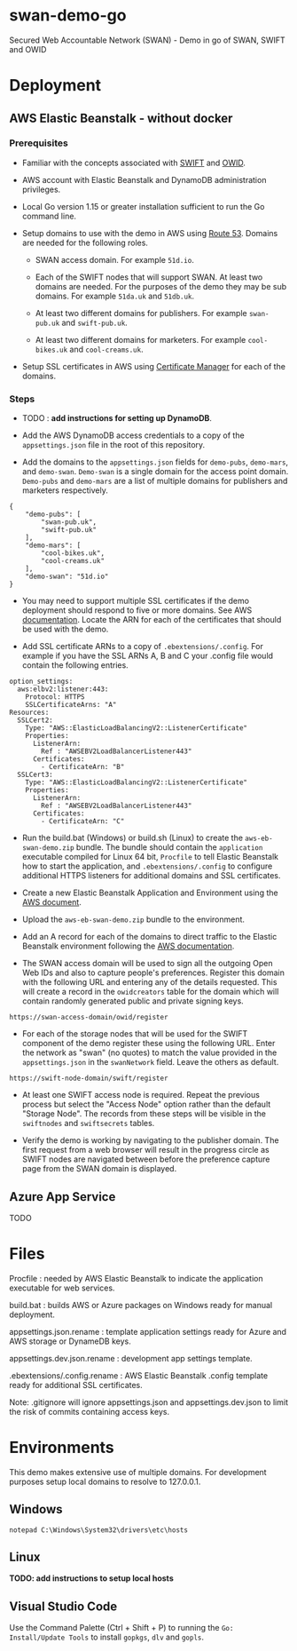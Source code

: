 # swan-demo-go
Secured Web Accountable Network (SWAN) - Demo in go of SWAN, SWIFT and OWID

# Deployment

## AWS Elastic Beanstalk - without docker

### Prerequisites

* Familiar with the concepts associated with 
[SWIFT](https://github.com/51degrees/swift) and 
[OWID](https://github.com/51Degrees/owid).

* AWS account with Elastic Beanstalk and DynamoDB administration privileges.

* Local Go version 1.15 or greater installation sufficient to run the Go command
line.

* Setup domains to use with the demo in AWS using 
[Route 53](https://console.aws.amazon.com/route53). Domains are needed for the 
following roles.

    * SWAN access domain. For example ``51d.io``.

    * Each of the SWIFT nodes that will support SWAN. At least two domains are 
    needed. For the purposes of the demo they may be sub domains. For example
    ``51da.uk`` and ``51db.uk``.

    * At least two different domains for publishers. For example ``swan-pub.uk``
    and ``swift-pub.uk``.

    * At least two different domains for marketers. For example 
    ``cool-bikes.uk`` and ``cool-creams.uk``.

* Setup SSL certificates in AWS using 
[Certificate Manager](https://console.aws.amazon.com/acm/) 
for each of the domains.

### Steps

* TODO : **add instructions for setting up DynamoDB**.

* Add the AWS DynamoDB access credentials to a copy of the ``appsettings.json`` 
file in the root of this repository.

* Add the domains to the ``appsettings.json`` fields for ``demo-pubs``, 
``demo-mars``, and ``demo-swan``. ``Demo-swan`` is a single domain for the 
access point domain. ``Demo-pubs`` and ``demo-mars`` are a list of multiple 
domains for publishers and marketers respectively.

```
{
    "demo-pubs": [
        "swan-pub.uk",
        "swift-pub.uk" 
    ],
    "demo-mars": [
        "cool-bikes.uk",
        "cool-creams.uk"
    ],
    "demo-swan": "51d.io"
}
```

* You may need to support multiple SSL certificates if the demo deployment 
should respond to five or more domains. 
See AWS
[documentation](https://aws.amazon.com/premiumsupport/knowledge-center/elastic-beanstalk-ssl-load-balancer/).
Locate the ARN for each of the certificates that should be used with the demo.

* Add SSL certificate ARNs to a copy of ``.ebextensions/.config``. For example 
if you have the SSL ARNs A, B and C your .config file would contain the
following entries.

```
option_settings:
  aws:elbv2:listener:443:
    Protocol: HTTPS
    SSLCertificateArns: "A"
Resources:
  SSLCert2:
    Type: "AWS::ElasticLoadBalancingV2::ListenerCertificate"
    Properties:
      ListenerArn:
        Ref : "AWSEBV2LoadBalancerListener443"
      Certificates:
        - CertificateArn: "B"
  SSLCert3:
    Type: "AWS::ElasticLoadBalancingV2::ListenerCertificate"
    Properties:
      ListenerArn:
        Ref : "AWSEBV2LoadBalancerListener443"
      Certificates:
        - CertificateArn: "C"
```

* Run the build.bat (Windows) or build.sh (Linux) to create the 
``aws-eb-swan-demo.zip`` bundle. The bundle should contain the ``application`` 
executable compiled for Linux 64 bit, ``Procfile`` to tell Elastic Beanstalk how 
to start the application, and ``.ebextensions/.config`` to configure additional
HTTPS listeners for additional domains and SSL certificates.

* Create a new Elastic Beanstalk Application and Environment using the 
[AWS document](https://docs.aws.amazon.com/elasticbeanstalk/latest/dg/create_deploy_go.html).

* Upload the ``aws-eb-swan-demo.zip`` bundle to the environment.

* Add an A record for each of the domains to direct traffic to the Elastic 
Beanstalk environment following the 
[AWS documentation](https://docs.aws.amazon.com/Route53/latest/DeveloperGuide/routing-to-beanstalk-environment.html).

* The SWAN access domain will be used to sign all the outgoing Open Web IDs and
also to capture people's preferences. Register this domain with the following
URL and entering any of the details requested. This will create a record in the 
``owidcreators`` table for the domain which will contain randomly generated 
public and private signing keys.

```
https://swan-access-domain/owid/register
```

* For each of the storage nodes that will be used for the SWIFT component of the
demo register these using the following URL. Enter the network as "swan" (no 
quotes) to match the value provided in the ``appsettings.json`` in the 
``swanNetwork`` field. Leave the others as default.

```
https://swift-node-domain/swift/register
```

* At least one SWIFT access node is required. Repeat the previous process but 
select the "Access Node" option rather than the default "Storage Node". The 
records from these steps will be visible in the ``swiftnodes`` and 
``swiftsecrets`` tables.

* Verify the demo is working by navigating to the publisher domain. The first 
request from a web browser will result in the progress circle as SWIFT nodes
are navigated between before the preference capture page from the SWAN domain
is displayed.

## Azure App Service

TODO

# Files

Procfile : needed by AWS Elastic Beanstalk to indicate the application 
executable for web services.

build.bat : builds AWS or Azure packages on Windows ready for manual deployment.

appsettings.json.rename : template application settings ready for Azure and AWS 
storage or DynameDB keys.

appsettings.dev.json.rename : development app settings template.

.ebextensions/.config.rename : AWS Elastic Beanstalk .config template ready for
additional SSL certificates.

Note: .gitignore will ignore appsettings.json and appsettings.dev.json to limit
the risk of commits containing access keys.

# Environments

This demo makes extensive use of multiple domains. For development purposes 
setup local domains to resolve to 127.0.0.1.

## Windows 

```
notepad C:\Windows\System32\drivers\etc\hosts
```

## Linux

**TODO: add instructions to setup local hosts**

## Visual Studio Code

Use the Command Palette (Ctrl + Shift + P) to running the `Go: Install/Update Tools` to install `gopkgs`, `dlv` and `gopls`.
